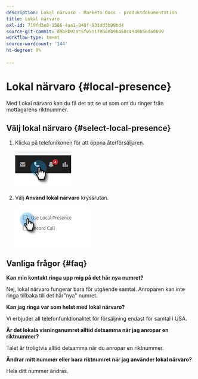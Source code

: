 ```yaml
---
description: Lokal närvaro - Marketo Docs - produktdokumentation
title: Lokal närvaro
exl-id: 719fd3e8-1586-4aa1-940f-931dd3b99bd4
source-git-commit: d9b8b92ac5f051178b8eb9b450c4949b56d50b99
workflow-type: tm+mt
source-wordcount: '144'
ht-degree: 0%

---
```


# Lokal närvaro {#local-presence}

Med Lokal närvaro kan du få det att se ut som om du ringer från mottagarens riktnummer.

## Välj lokal närvaro {#select-local-presence}

1. Klicka på telefonikonen för att öppna återförsäljaren.

   ![](assets/local-presence-1.png)

1. Välj **Använd lokal närvaro** kryssrutan.

   ![](assets/local-presence-2.png)

## Vanliga frågor {#faq}

**Kan min kontakt ringa upp mig på det här nya numret?**

Nej, lokal närvaro fungerar bara för utgående samtal. Anroparen kan inte ringa tillbaka till det här&quot;nya&quot; numret.

**Kan jag ringa var som helst med lokal närvaro?**

Vi erbjuder all telefonfunktionalitet för försäljning endast för samtal i USA.

**Är det lokala visningsnumret alltid detsamma när jag anropar en riktnummer?**

Talet är troligtvis alltid detsamma när du anropar en riktnummer.

**Ändrar mitt nummer eller bara riktnumret när jag använder lokal närvaro?**

Hela ditt nummer ändras.
